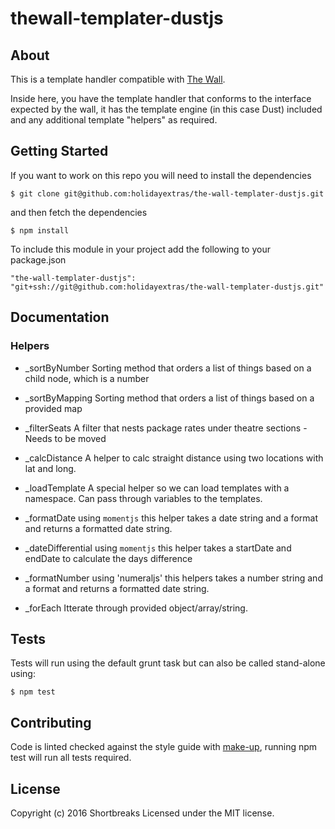 # thewall-templater-dustjs

## About

This is a template handler compatible with [The Wall](https://github.com/holidayextras/the-wall).

Inside here, you have the template handler that conforms to the interface expected by the wall, it has the template engine (in this case Dust) included and any additional template "helpers" as required.

## Getting Started

If you want to work on this repo you will need to install the dependencies

```
$ git clone git@github.com:holidayextras/the-wall-templater-dustjs.git
```

and then fetch the dependencies

```
$ npm install
```

To include this module in your project add the following to your package.json

```
"the-wall-templater-dustjs": "git+ssh://git@github.com:holidayextras/the-wall-templater-dustjs.git"
```


## Documentation

### Helpers

- _sortByNumber
	Sorting method that orders a list of things based on a child node, which is a number

- _sortByMapping
	Sorting method that orders a list of things based on a provided map

- _filterSeats
	A filter that nests package rates under theatre sections - Needs to be moved

- _calcDistance
	A helper to calc straight distance using two locations with lat and long.

- _loadTemplate
	A special helper so we can load templates with a namespace. Can pass through variables to the templates.

- _formatDate
	using `momentjs` this helper takes a date string and a format and returns a formatted date string.

- _dateDifferential
	using `momentjs` this helper takes a startDate and endDate to calculate the days difference

- _formatNumber
	using 'numeraljs' this helpers takes a number string and a format and returns a formatted date string.

- _forEach
	Itterate through provided object/array/string.

## Tests

Tests will run using the default grunt task but can also be called stand-alone using:
```
$ npm test
```

## Contributing

Code is linted checked against the style guide with [make-up](https://github.com/holidayextras/make-up), running npm test will run all tests required.


## License
Copyright (c) 2016 Shortbreaks
Licensed under the MIT license.
